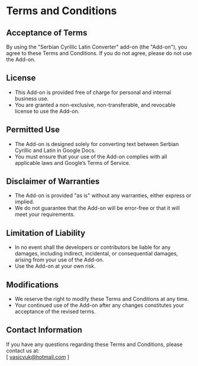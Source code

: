 # Terms and Conditions

## Acceptance of Terms
By using the "Serbian Cyrillic Latin Converter" add-on (the "Add-on"), you agree to these Terms and Conditions. If you do not agree, please do not use the Add-on.

## License
- This Add-on is provided free of charge for personal and internal business use.
- You are granted a non-exclusive, non-transferable, and revocable license to use the Add-on.

## Permitted Use
- The Add-on is designed solely for converting text between Serbian Cyrillic and Latin in Google Docs.
- You must ensure that your use of the Add-on complies with all applicable laws and Google’s Terms of Service.

## Disclaimer of Warranties
- The Add-on is provided "as is" without any warranties, either express or implied.
- We do not guarantee that the Add-on will be error-free or that it will meet your requirements.

## Limitation of Liability
- In no event shall the developers or contributors be liable for any damages, including indirect, incidental, or consequential damages, arising from your use of the Add-on.
- Use the Add-on at your own risk.

## Modifications
- We reserve the right to modify these Terms and Conditions at any time.
- Your continued use of the Add-on after any changes constitutes your acceptance of the revised terms.

## Contact Information
If you have any questions regarding these Terms and Conditions, please contact us at:  
[ vasicvuk@hotmail.com ]
